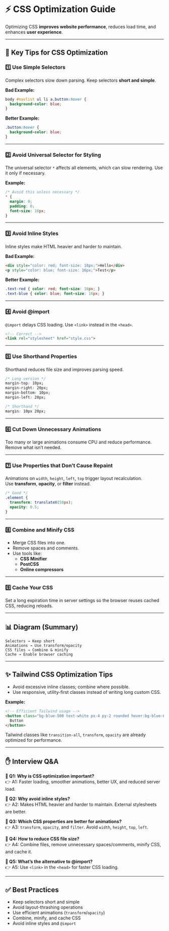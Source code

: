 # ⚡ CSS Optimization Guide

Optimizing CSS **improves website performance**, reduces load time, and enhances **user experience**.  

---

## 📌 Key Tips for CSS Optimization

### 1️⃣ Use Simple Selectors
Complex selectors slow down parsing. Keep selectors **short and simple**.

**Bad Example:**
```css
body #navlist ul li a.button:hover {
  background-color: blue;
}
```

**Better Example:**
```css
.button:hover {
  background-color: blue;
}
```

---

### 2️⃣ Avoid Universal Selector for Styling
The universal selector `*` affects all elements, which can slow rendering. Use it only if necessary.

**Example:**
```css
/* Avoid this unless necessary */
* {
  margin: 0;
  padding: 0;
  font-size: 16px;
}
```

---

### 3️⃣ Avoid Inline Styles
Inline styles make HTML heavier and harder to maintain.

**Bad Example:**
```html
<div style="color: red; font-size: 18px;">Hello</div>
<p style="color: blue; font-size: 16px;">Test</p>
```

**Better Example:**
```css
.text-red { color: red; font-size: 18px; }
.text-blue { color: blue; font-size: 16px; }
```

---

### 4️⃣ Avoid @import
`@import` delays CSS loading. Use `<link>` instead in the `<head>`.

```html
<!-- Correct -->
<link rel="stylesheet" href="style.css">
```

---

### 5️⃣ Use Shorthand Properties
Shorthand reduces file size and improves parsing speed.

```css
/* Long version */
margin-top: 10px;
margin-right: 20px;
margin-bottom: 10px;
margin-left: 20px;

/* Shorthand */
margin: 10px 20px;
```

---

### 6️⃣ Cut Down Unnecessary Animations
Too many or large animations consume CPU and reduce performance. Remove what isn’t needed.

---

### 7️⃣ Use Properties that Don’t Cause Repaint
Animations on `width`, `height`, `left`, `top` trigger layout recalculation.  
Use **transform**, **opacity**, or **filter** instead.

```css
/* Good */
.element {
  transform: translateX(50px);
  opacity: 0.5;
}
```

---

### 8️⃣ Combine and Minify CSS
- Merge CSS files into one.  
- Remove spaces and comments.  
- Use tools like:
  - **CSS Minifier**
  - **PostCSS**
  - **Online compressors**

---

### 9️⃣ Cache Your CSS
Set a long expiration time in server settings so the browser reuses cached CSS, reducing reloads.

---

## 📊 Diagram (Summary)
```
Selectors → Keep short
Animations → Use transform/opacity
CSS files → Combine & minify
Cache → Enable browser caching
```

---

## ✨ Tailwind CSS Optimization Tips
- Avoid excessive inline classes; combine where possible.  
- Use responsive, utility-first classes instead of writing long custom CSS.  

**Example:**
```html
<!-- Efficient Tailwind usage -->
<button class="bg-blue-500 text-white px-4 py-2 rounded hover:bg-blue-600 transition-all">
  Button
</button>
```

Tailwind classes like `transition-all`, `transform`, `opacity` are already optimized for performance.

---

## ✋ Interview Q&A

**🙋 Q1: Why is CSS optimization important?**  
👉 A1: Faster loading, smoother animations, better UX, and reduced server load.  

**🙋 Q2: Why avoid inline styles?**  
👉 A2: Makes HTML heavier and harder to maintain. External stylesheets are better.  

**🙋 Q3: Which CSS properties are better for animations?**  
👉 A3: `transform`, `opacity`, and `filter`. Avoid `width`, `height`, `top`, `left`.  

**🙋 Q4: How to reduce CSS file size?**  
👉 A4: Combine files, remove unnecessary spaces/comments, minify CSS, and cache it.  

**🙋 Q5: What’s the alternative to @import?**  
👉 A5: Use `<link>` in the `<head>` for faster CSS loading.  

---

## ✅ Best Practices
- Keep selectors short and simple  
- Avoid layout-thrashing operations  
- Use efficient animations (`transform`/`opacity`)  
- Combine, minify, and cache CSS  
- Avoid inline styles and `@import`  
